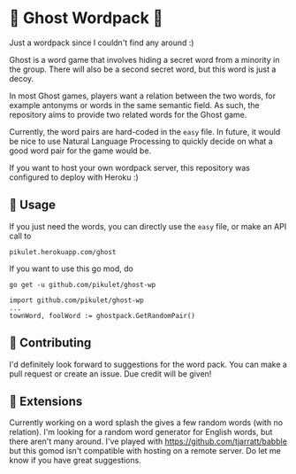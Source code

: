 # :ghost: Ghost Wordpack :ghost:
Just a wordpack since I couldn't find any around :) 

Ghost is a word game that involves hiding a secret word from a minority in the group. There will also be a second secret word, but this word is just a decoy.

In most Ghost games, players want a relation between the two words, for example antonyms or words in the same semantic field. As such, the repository aims to provide two related words for the Ghost game.

Currently, the word pairs are hard-coded in the `easy` file. In future, it would be nice to use Natural Language Processing to quickly decide on what a good word pair for the game would be.

If you want to host your own wordpack server, this repository was configured to deploy with Heroku :)

## :firecracker: Usage

If you just need the words, you can directly use the `easy` file, or make an API call to 

`pikulet.herokuapp.com/ghost`

If you want to use this go mod, do

`go get -u github.com/pikulet/ghost-wp`

```
import github.com/pikulet/ghost-wp
...
townWord, foolWord := ghostpack.GetRandomPair()
```

## :memo: Contributing

I'd definitely look forward to suggestions for the word pack. You can make a pull request or create an issue. Due credit will be given!

## :seedling: Extensions

Currently working on a word splash the gives a few random words (with no relation). I'm looking for a random word generator for English words, but there aren't many around. I've played with https://github.com/tjarratt/babble but this gomod isn't compatible with hosting on a remote server. Do let me know if you have great suggestions.

